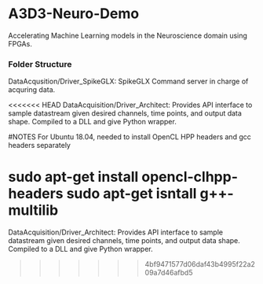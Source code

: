 # A3D3-Neuro-Demo
Accelerating Machine Learning models in the Neuroscience domain using FPGAs.

### Folder Structure
DataAcqusition/Driver_SpikeGLX: SpikeGLX Command server in charge of acquring data.

<<<<<<< HEAD
DataAcquisition/Driver_Architect: Provides API interface to sample datastream given desired channels, time points, and output data shape. Compiled to a DLL and give Python wrapper.


#NOTES
For Ubuntu 18.04, needed to install OpenCL HPP headers and gcc headers separately

sudo apt-get install opencl-clhpp-headers
sudo apt-get isntall g++-multilib
=======
DataAcquisition/Driver_Architect: Provides API interface to sample datastream given desired channels, time points, and output data shape. Compiled to a DLL and give Python wrapper.
>>>>>>> 4bf9471577d06daf43b4995f22a209a7d46afbd5
